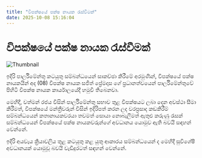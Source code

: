 ```yaml
---
title: "විපක්ෂයේ පක්ෂ නායක රැස්වීමක්"
date: 2025-10-08 15:16:04
---
```


# විපක්ෂයේ පක්ෂ නායක රැස්වීමක්

![Thumbnail](https://helakuru.sgp1.cdn.digitaloceanspaces.com/esana/images/lib/sajith-lg.jpg)

ඉදිරි පාර්ලිමේන්තු කටයුතු සම්බන්ධයෙන් සාකච්ඡා කිරීමේ අරමුණින්, විපක්ෂයේ පක්ෂ නායකයින් අද (08) විපක්ෂ නායක සජිත් ප්‍රේමදාස ගේ ප්‍රධානත්වයෙන් පාර්ලිමේන්තුවේ පිහිටි විපක්ෂ නායක කාර්යාලයේදී හමුවී තිබෙනවා.

මෙහිදී, වත්මන් රජය විසින් පාර්ලිමේන්තු සභාව තුළ විපක්ෂයට ලබා දෙන අවස්ථා සීමා කිරීමත්, විපක්ෂයේ මන්ත්‍රීවරුන් විසින් ඉදිරිපත් කරන ලද වරප්‍රසාද කඩකිරීම් සම්බන්ධයෙන් කතානායකවරයා තවමත් සොයා නොබැලීමත් ඇතුළු කරුණු රැසක් සම්බන්ධයෙන් විපක්ෂයේ පක්ෂ නායකවරුන්ගේ අවධානය යොමුව ඇති බවයි සඳහන් වෙන්නේ.

ඉදිරි අයවැය ක්‍රියාවලිය තුළ කටයුතු කළ යුතු ආකාරය සම්බන්ධයෙන් ද මෙහිදී සුවිශේෂී අවධානයක් යොමුවූ බවයි වැඩිදුරටත් සඳහන් වෙන්නේ.

